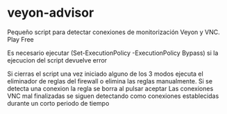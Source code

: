 # veyon-advisor
Pequeño script para detectar conexiones de monitorización Veyon y VNC. Play Free

Es necesario ejecutar (Set-ExecutionPolicy -ExecutionPolicy Bypass) si la ejecucion del script devuelve error

Si cierras el script una vez iniciado alguno de los 3 modos ejecuta el eliminador de reglas del firewall o elimina las reglas manualmente.
Si se detecta una conexion la regla se borra al pulsar aceptar
Las conexiones VNC mal finalizadas se siguen detectando como conexiones establecidas durante un corto periodo de tiempo
